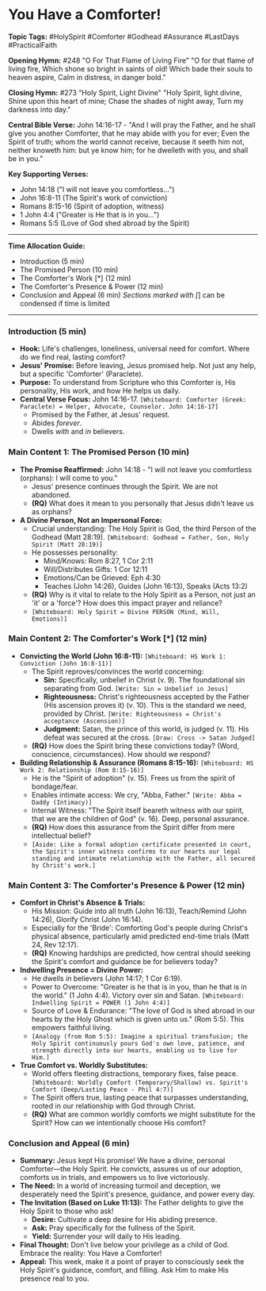 # You Have a Comforter!

**Topic Tags:** #HolySpirit #Comforter #Godhead #Assurance #LastDays #PracticalFaith

**Opening Hymn:** #248 "O For That Flame of Living Fire"
"O for that flame of living fire, Which shone so bright in saints of old! Which bade their souls to heaven aspire, Calm in distress, in danger bold."

**Closing Hymn:** #273 "Holy Spirit, Light Divine"
"Holy Spirit, light divine, Shine upon this heart of mine; Chase the shades of night away, Turn my darkness into day."

**Central Bible Verse:** John 14:16-17 - "And I will pray the Father, and he shall give you another Comforter, that he may abide with you for ever; Even the Spirit of truth; whom the world cannot receive, because it seeth him not, neither knoweth him: but ye know him; for he dwelleth with you, and shall be in you."

**Key Supporting Verses:**
*   John 14:18 ("I will not leave you comfortless...")
*   John 16:8-11 (The Spirit's work of conviction)
*   Romans 8:15-16 (Spirit of adoption, witness)
*   1 John 4:4 ("Greater is He that is in you...")
*   Romans 5:5 (Love of God shed abroad by the Spirit)

---

**Time Allocation Guide:**
- Introduction (5 min)
- The Promised Person (10 min)
- The Comforter's Work [*] (12 min)
- The Comforter's Presence & Power (12 min)
- Conclusion and Appeal (6 min)
*Sections marked with [*] can be condensed if time is limited

---

### Introduction (5 min)

-   **Hook:** Life's challenges, loneliness, universal need for comfort. Where do we find real, lasting comfort?
-   **Jesus' Promise:** Before leaving, Jesus promised help. Not just any help, but a specific 'Comforter' (Paraclete).
-   **Purpose:** To understand from Scripture who this Comforter is, His personality, His work, and how He helps us daily.
-   **Central Verse Focus:** John 14:16-17. `[Whiteboard: Comforter (Greek: Paraclete) = Helper, Advocate, Counselor. John 14:16-17]`
    -   Promised by the Father, at Jesus' request.
    -   Abides *forever*.
    -   Dwells *with* and *in* believers.

### Main Content 1: The Promised Person (10 min)

-   **The Promise Reaffirmed:** John 14:18 - "I will not leave you comfortless (orphans): I will come to you."
    -   Jesus' presence continues through the Spirit. We are not abandoned.
    -   **(RQ)** What does it mean to you personally that Jesus didn't leave us as orphans?
-   **A Divine Person, Not an Impersonal Force:**
    -   Crucial understanding: The Holy Spirit is God, the third Person of the Godhead (Matt 28:19). `[Whiteboard: Godhead = Father, Son, Holy Spirit (Matt 28:19)]`
    -   He possesses personality:
        -   Mind/Knows: Rom 8:27, 1 Cor 2:11
        -   Will/Distributes Gifts: 1 Cor 12:11
        -   Emotions/Can be Grieved: Eph 4:30
        -   Teaches (John 14:26), Guides (John 16:13), Speaks (Acts 13:2)
    -   **(RQ)** Why is it vital to relate to the Holy Spirit as a Person, not just an 'it' or a 'force'? How does this impact prayer and reliance?
    -   `[Whiteboard: Holy Spirit = Divine PERSON (Mind, Will, Emotions)]`

### Main Content 2: The Comforter's Work [*] (12 min)

-   **Convicting the World (John 16:8-11):** `[Whiteboard: HS Work 1: Conviction (John 16:8-11)]`
    -   The Spirit reproves/convinces the world concerning:
        -   **Sin:** Specifically, unbelief in Christ (v. 9). The foundational sin separating from God. `[Write: Sin = Unbelief in Jesus]`
        -   **Righteousness:** Christ's righteousness accepted by the Father (His ascension proves it) (v. 10). This is the standard we need, provided by Christ. `[Write: Righteousness = Christ's acceptance (Ascension)]`
        -   **Judgment:** Satan, the prince of this world, is judged (v. 11). His defeat was secured at the cross. `[Draw: Cross -> Satan Judged]`
    -   **(RQ)** How does the Spirit bring these convictions today? (Word, conscience, circumstances). How should we respond?
-   **Building Relationship & Assurance (Romans 8:15-16):** `[Whiteboard: HS Work 2: Relationship (Rom 8:15-16)]`
    -   He is the "Spirit of adoption" (v. 15). Frees us from the spirit of bondage/fear.
    -   Enables intimate access: We cry, "Abba, Father." `[Write: Abba = Daddy (Intimacy)]`
    -   Internal Witness: "The Spirit itself beareth witness with our spirit, that we are the children of God" (v. 16). Deep, personal assurance.
    -   **(RQ)** How does this assurance from the Spirit differ from mere intellectual belief?
    -   `[Aside: Like a formal adoption certificate presented in court, the Spirit's inner witness confirms to our hearts our legal standing and intimate relationship with the Father, all secured by Christ's work.]`

### Main Content 3: The Comforter's Presence & Power (12 min)

-   **Comfort in Christ's Absence & Trials:**
    -   His Mission: Guide into all truth (John 16:13), Teach/Remind (John 14:26), Glorify Christ (John 16:14).
    -   Especially for the 'Bride': Comforting God's people during Christ's physical absence, particularly amid predicted end-time trials (Matt 24, Rev 12:17).
    -   **(RQ)** Knowing hardships are predicted, how central should seeking the Spirit's comfort and guidance be for believers today?
-   **Indwelling Presence = Divine Power:**
    -   He dwells *in* believers (John 14:17; 1 Cor 6:19).
    -   Power to Overcome: "Greater is he that is in you, than he that is in the world." (1 John 4:4). Victory over sin and Satan. `[Whiteboard: Indwelling Spirit = POWER (1 John 4:4)]`
    -   Source of Love & Endurance: "The love of God is shed abroad in our hearts by the Holy Ghost which is given unto us." (Rom 5:5). This empowers faithful living.
    -   `[Analogy (from Rom 5:5): Imagine a spiritual transfusion; the Holy Spirit continuously pours God's own love, patience, and strength directly into our hearts, enabling us to live for Him.]`
-   **True Comfort vs. Worldly Substitutes:**
    -   World offers fleeting distractions, temporary fixes, false peace. `[Whiteboard: Worldly Comfort (Temporary/Shallow) vs. Spirit's Comfort (Deep/Lasting Peace - Phil 4:7)]`
    -   The Spirit offers true, lasting peace that surpasses understanding, rooted in our relationship with God through Christ.
    -   **(RQ)** What are common worldly comforts we might substitute for the Spirit? How can we intentionally choose His comfort?

### Conclusion and Appeal (6 min)

-   **Summary:** Jesus kept His promise! We have a divine, personal Comforter—the Holy Spirit. He convicts, assures us of our adoption, comforts us in trials, and empowers us to live victoriously.
-   **The Need:** In a world of increasing turmoil and deception, we desperately need the Spirit's presence, guidance, and power every day.
-   **The Invitation (Based on Luke 11:13):** The Father delights to give the Holy Spirit to those who ask!
    -   **Desire:** Cultivate a deep desire for His abiding presence.
    -   **Ask:** Pray specifically for the fullness of the Spirit.
    -   **Yield:** Surrender your will daily to His leading.
-   **Final Thought:** Don't live below your privilege as a child of God. Embrace the reality: You Have a Comforter!
-   **Appeal:** This week, make it a point of prayer to consciously seek the Holy Spirit's guidance, comfort, and filling. Ask Him to make His presence real to you.